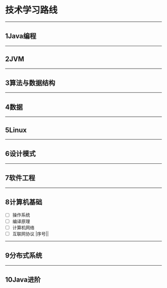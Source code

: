 # 技术学习路线
--- 
## 1Java编程
--- 
## 2JVM
--- 
## 3算法与数据结构
--- 
## 4数据
--- 
## 5Linux
--- 
## 6设计模式
--- 
## 7软件工程
---
## 8计算机基础
- [ ] 操作系统
- [ ] 编译原理
- [ ] 计算机网络
- [ ] 互联网协议
|序号||
--- 
## 9分布式系统
---
## 10Java进阶
